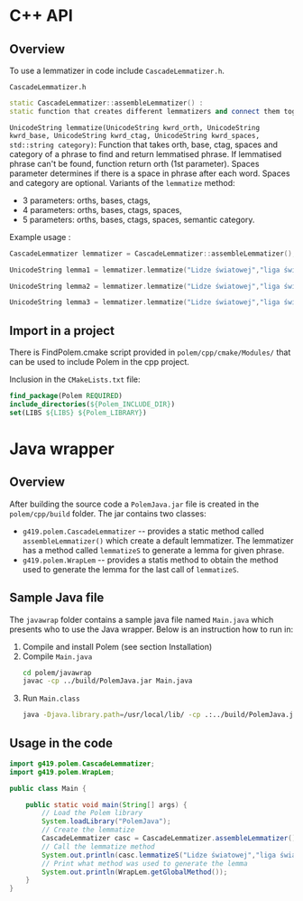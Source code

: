 C++ API
=======

Overview
--------

To use a lemmatizer in code include `CascadeLemmatizer.h`.

`CascadeLemmatizer.h`

```cpp
static CascadeLemmatizer::assembleLemmatizer() :
static function that creates different lemmatizers and connect them together into CascadeLemmatizer object.
```

`UnicodeString lemmatize(UnicodeString kwrd_orth, UnicodeString kwrd_base, UnicodeString kwrd_ctag, UnicodeString kwrd_spaces, std::string category)`:
Function that takes orth, base, ctag, spaces and category of a phrase to find and return lemmatised phrase.
If lemmatised phrase can't be found, function return orth (1st parameter). Spaces parameter determines if there is a space in phrase after each word.
Spaces and category are optional. Variants of the `lemmatize` method:

* 3 parameters: orths, bases, ctags,
* 4 parameters: orths, bases, ctags, spaces,
* 5 parameters: orths, bases, ctags, spaces, semantic category.

Example usage :

```cpp
CascadeLemmatizer lemmatizer = CascadeLemmatizer::assembleLemmatizer();

UnicodeString lemma1 = lemmatizer.lemmatize("Lidze światowej","liga światowy","subst:sg:loc:f adj:sg:loc:f:pos");

UnicodeString lemma2 = lemmatizer.lemmatize("Lidze światowej","liga światowy","subst:sg:loc:f adj:sg:loc:f:pos","True False");

UnicodeString lemma3 = lemmatizer.lemmatize("Lidze światowej","liga światowy","subst:sg:loc:f adj:sg:loc:f:pos","True False","nam_eve_human_sport");
```

Import in a project
--------------------

There is FindPolem.cmake script provided in `polem/cpp/cmake/Modules/` that can be used to include Polem in the cpp project.

Inclusion in the `CMakeLists.txt` file:

```cmake
find_package(Polem REQUIRED)
include_directories(${Polem_INCLUDE_DIR})
set(LIBS ${LIBS} ${Polem_LIBRARY})
```

Java wrapper
============

Overview
--------

After building the source code a `PolemJava.jar` file is created in the `polem/cpp/build` folder. The jar contains two classes:
* `g419.polem.CascadeLemmatizer` -- provides a static method called `assembleLemmatizer()` which create a default lemmatizer. The lemmatizer has a method called `lemmatizeS` to generate a lemma for given phrase.
* `g419.polem.WrapLem` -- provides a statis method to obtain the method used to generate the lemma for the last call of `lemmatizeS`.

Sample Java file
----------------

The `javawrap` folder contains a sample java file named `Main.java` which presents who to use the Java wrapper. Below is an instruction how to run in:

1. Compile and install Polem (see section Installation)
2. Compile `Main.java`
   ```bash
   cd polem/javawrap
   javac -cp ../build/PolemJava.jar Main.java
   ```
3. Run `Main.class`
   ```bash
   java -Djava.library.path=/usr/local/lib/ -cp .:../build/PolemJava.jar Main
   ```

Usage in the code
-----------------
```java
import g419.polem.CascadeLemmatizer;
import g419.polem.WrapLem;

public class Main {

    public static void main(String[] args) {
        // Load the Polem library
        System.loadLibrary("PolemJava");
        // Create the lemmatize
        CascadeLemmatizer casc = CascadeLemmatizer.assembleLemmatizer();
        // Call the lemmatize method
        System.out.println(casc.lemmatizeS("Lidze światowej","liga światowy","subst:sg:loc:f adj:sg:loc:f:pos","True False","nam_eve_human_sport",false));
        // Print what method was used to generate the lemma
        System.out.println(WrapLem.getGlobalMethod());
    }
}
```